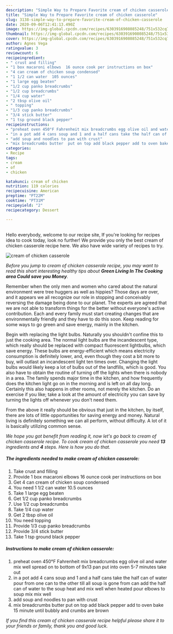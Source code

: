 ```yaml
---
description: "Simple Way to Prepare Favorite cream of chicken casserole"
title: "Simple Way to Prepare Favorite cream of chicken casserole"
slug: 3138-simple-way-to-prepare-favorite-cream-of-chicken-casserole
date: 2020-09-06T12:41:13.490Z
image: https://img-global.cpcdn.com/recipes/6303916908085248/751x532cq70/cream-of-chicken-casserole-recipe-main-photo.jpg
thumbnail: https://img-global.cpcdn.com/recipes/6303916908085248/751x532cq70/cream-of-chicken-casserole-recipe-main-photo.jpg
cover: https://img-global.cpcdn.com/recipes/6303916908085248/751x532cq70/cream-of-chicken-casserole-recipe-main-photo.jpg
author: Agnes Vega
ratingvalue: 3
reviewcount: 6
recipeingredient:
- " crust and filling"
- "1 box macaroni elbows  16 ounce cook per instructions on box"
- "4 can cream of chicken soup condensed"
- "1 1/2 can water  105 ounces"
- "1 large egg beaten"
- "1/2 cup panko breadcrumbs"
- "1/2 cup breadcrumbs"
- "1/4 cup water"
- "2 tbsp olive oil"
- " topping"
- "1/3 cup panko breadcrumbs"
- "3/4 stick butter"
- "1 tsp ground black pepper"
recipeinstructions:
- "preheat oven 450°F Fahrenheit mix breadcrumbs egg olive oil and water  mix well spread on to bottom of 9x13 pan  put into oven 5-7 minutes take out"
- "in a pot add 4 cans soup and 1 and a half cans take the half can of water pour from one can to the other till all soup is gone from can add the half can of water to the soup  heat and mix well when heated pour elbows to soup mix mix well"
- "add soup and noodles to pan with crust"
- "mix breadcrumbs butter  put on top add black pepper add to oven bake 15 minute until bubbly and crumbs are brown"
categories:
- Recipe
tags:
- cream
- of
- chicken

katakunci: cream of chicken 
nutrition: 119 calories
recipecuisine: American
preptime: "PT22M"
cooktime: "PT31M"
recipeyield: "2"
recipecategory: Dessert

---
```

<br>
Hello everybody, welcome to our recipe site, If you're looking for recipes idea to cook today, look no further! We provide you only the best cream of chicken casserole recipe here. We also have wide variety of recipes to try.
<br>


![cream of chicken casserole](https://img-global.cpcdn.com/recipes/6303916908085248/751x532cq70/cream-of-chicken-casserole-recipe-main-photo.jpg)

<i>Before you jump to cream of chicken casserole recipe, you may want to read this short interesting healthy tips about 
<strong>Green Living In The Cooking area Could save you Money</strong>.</i>
</br>

Remember when the only men and women who cared about the natural environment were tree huggers as well as hippies? Those days are over, and it appears we all recognize our role in stopping and conceivably reversing the damage being done to our planet. The experts are agreed that we are not able to transform things for the better without everyone's active contribution. Each and every family must start creating changes that are environmentally friendly and they have to do this soon. Keep reading for some ways to go green and save energy, mainly in the kitchen.

Begin with replacing the light bulbs. Naturally you shouldn't confine this to just the cooking area. The normal light bulbs are the incandescent type, which really should be replaced with compact fluorescent lightbulbs, which save energy. These bulbs are energy-efficient which means electricity consumption is definitely lower, and, even though they cost a bit more to buy, will outlast an incandescent light ten times over. Changing the light bulbs would likely keep a lot of bulbs out of the landfills, which is good. You also have to obtain the routine of turning off the lights when there is nobody in a area. The family spends major time in the kitchen, and how frequently does the kitchen light go on in the morning and is left on all day long. Certainly this also happens in other rooms, not merely the kitchen. Do an exercise if you like; take a look at the amount of electricity you can save by turning the lights off whenever you don't need them.

From the above it really should be obvious that just in the kitchen, by itself, there are lots of little opportunities for saving energy and money. Natural living is definitely something we can all perform, without difficulty. A lot of it is basically utilizing common sense.


<i>We hope you got benefit from reading it, now let's go back to cream of chicken casserole recipe. To cook cream of chicken casserole you need <strong>13</strong> ingredients and <strong>4</strong> steps. Here is how you do that.
</i>

##### The ingredients needed to make cream of chicken casserole:

1. Take  crust and filling
1. Provide 1 box macaroni elbows  16 ounce cook per instructions on box
1. Get 4 can cream of chicken soup condensed
1. You need 1 1/2 can water  10.5 ounces
1. Take 1 large egg beaten
1. Get 1/2 cup panko breadcrumbs
1. Use 1/2 cup breadcrumbs
1. Take 1/4 cup water
1. Get 2 tbsp olive oil
1. You need  topping
1. Provide 1/3 cup panko breadcrumbs
1. Provide 3/4 stick butter
1. Take 1 tsp ground black pepper


##### Instructions to make cream of chicken casserole:

1. preheat oven 450°F Fahrenheit mix breadcrumbs egg olive oil and water  mix well spread on to bottom of 9x13 pan  put into oven 5-7 minutes take out
1. in a pot add 4 cans soup and 1 and a half cans take the half can of water pour from one can to the other till all soup is gone from can add the half can of water to the soup  heat and mix well when heated pour elbows to soup mix mix well
1. add soup and noodles to pan with crust
1. mix breadcrumbs butter  put on top add black pepper add to oven bake 15 minute until bubbly and crumbs are brown


<i>If you find this cream of chicken casserole recipe helpful please share it to your friends or family, thank you and good luck.</i>
